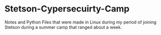# Stetson-Cypersecuirty-Camp
Notes and Python Files that were made in Linux during my period of joining Stetson during a summer camp that ranged about a week.
